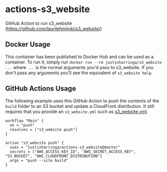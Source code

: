 # actions-s3_website
GitHub Action to run s3_website (https://github.com/laurilehmijoki/s3_website/)

## Docker Usage
This container has been published to Docker Hub and can be used as a container. To run it,
simply run `docker run --rm justinharringa/s3_website ...` where `...` is the normal arguments
you'd pass to s3_website. If you don't pass any arguments you'll see the equivalent of 
`s3_website help`.

## GitHub Actions Usage
The following example uses this GitHub Action to push the contents of the `build` folder to an 
S3 bucket and update a CloudFront distribution. It still requires that you provide an `s3_website.yml`
such as [s3_website.yml](/example/s3_website.yml).

```
workflow "Main" {
  on = "push"
  resolves = ["s3_website push"]
}

action "s3_website push" {
  uses = "justinharringa/actions-s3_website@master"
  secrets = ["AWS_ACCESS_KEY_ID", "AWS_SECRET_ACCESS_KEY", "S3_BUCKET", "AWS_CLOUDFRONT_DISTRIBUTION"]
  args = "push --site build"
}
```
